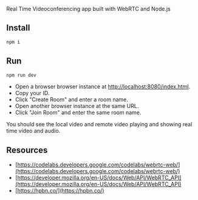Real Time Videoconferencing app built with WebRTC and Node.js

## Install

```sh
npm i
```

## Run

```sh
npm run dev
```

- Open a browser browser instance at [http://localhost:8080/index.html](http://localhost:8080/index.html).
- Copy your ID.
- Click "Create Room" and enter a room name.
- Open another browser instance at the same URL.
- Click "Join Room" and enter the same room name.

You should see the local video and remote video playing and showing real time video and audio.

## Resources

- [https://codelabs.developers.google.com/codelabs/webrtc-web/](https://codelabs.developers.google.com/codelabs/webrtc-web/)
- [https://developer.mozilla.org/en-US/docs/Web/API/WebRTC_API](https://developer.mozilla.org/en-US/docs/Web/API/WebRTC_API)
- [https://hpbn.co/](https://hpbn.co/)

